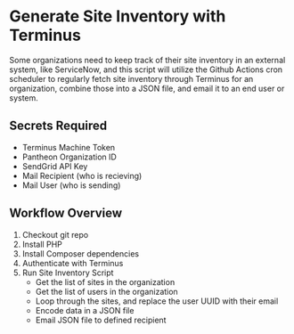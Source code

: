 # Generate Site Inventory with Terminus

Some organizations need to keep track of their site inventory in an external system, like ServiceNow, and this script will utilize the Github Actions cron scheduler to regularly fetch site inventory through Terminus for an organization, combine those into a JSON file, and email it to an end user or system.

## Secrets Required

- Terminus Machine Token
- Pantheon Organization ID
- SendGrid API Key
- Mail Recipient (who is recieving)
- Mail User (who is sending)

## Workflow Overview

1. Checkout git repo
2. Install PHP
3. Install Composer dependencies
4. Authenticate with Terminus
5. Run Site Inventory Script
   - Get the list of sites in the organization
   - Get the list of users in the organization
   - Loop through the sites, and replace the user UUID with their email
   - Encode data in a JSON file
   - Email JSON file to defined recipient
